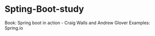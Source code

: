 # Spting-Boot-study
Book: Spring boot in action - Craig Walls and Andrew Glover
Examples: Spring.io
